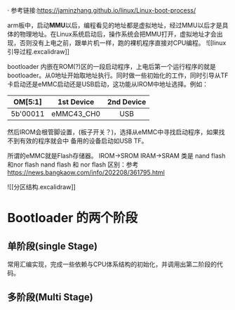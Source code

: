 · 参考链接:https://jaminzhang.github.io/linux/Linux-boot-process/

arm板中，启动**MMU**以后，编程看见的地址都是虚拟地址，经过MMU以后才是具体的物理地址。在Linux系统启动后，操作系统会把MMU打开，虚拟地址才会出现，否则没有上电之前，跟单片机一样，跑的裸机程序直接对CPU编程。
![[linux引导过程.excalidraw]]

bootloader 内嵌在ROM(?)区的一段启动程序，上电后第一个运行程序的就是bootloader。从0地址开始取地址执行。同时做一些初始化的工作，同时引导从TF卡启动还是eMMC启动还是USB启动，这功能从IROM中地址选择。例如：

| OM[5:1] | 1st Device | 2nd Device |
|:-------:| :-----------: | :----------: |
|  5b'00011       |   eMMC43_CH0          |     USB       |
然后IROM会根管脚设置，(板子开关？)，选择从eMMC中寻找启动程序，如果找不到有效的程序就会中 备用的设备启动如USB TF。

所谓的eMMC就是Flash存储器。
IROM->SROM IRAM->SRAM 类是 nand flash和nor flash
nand flash 和 nor flash 区别：参考 https://news.bangkaow.com/info/202208/361795.html

![[分区结构.excalidraw]]


# Bootloader 的两个阶段
## 单阶段(single Stage)
常用汇编实现，完成一些依赖与CPU体系结构的初始化，并调用出第二阶段的代码。

## 多阶段(Multi Stage)


